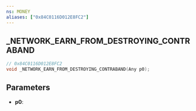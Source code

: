 ```yaml
---
ns: MONEY
aliases: ["0x84C0116D012E8FC2"]
---
```

## _NETWORK_EARN_FROM_DESTROYING_CONTRABAND

```c
// 0x84C0116D012E8FC2
void _NETWORK_EARN_FROM_DESTROYING_CONTRABAND(Any p0);
```

## Parameters
* **p0**: 

